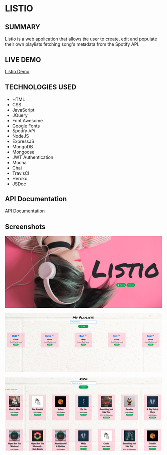 # LISTIO

## SUMMARY

Listio is a web application that allows the user to create, edit and populate their own playlists fetching song's metadata from the Spotify API.

## LIVE DEMO

[Listio Demo](https://nameless-springs-69015.herokuapp.com/)

## TECHNOLOGIES USED

- HTML
- CSS
- JavaScript
- JQuery
- Font Awesome
- Google Fonts
- Spotify API
- NodeJS
- ExpressJS
- MongoDB
- Mongoose
- JWT Authentication
- Mocha
- Chai
- TravisCI
- Heroku
- JSDoc

## API Documentation

[API Documentation](https://krloslao.github.io/Listio/global.html)

## Screenshots

![screenshot](screenshots/00.png)

![screenshot](screenshots/01.png)

![screenshot](screenshots/02.png)










